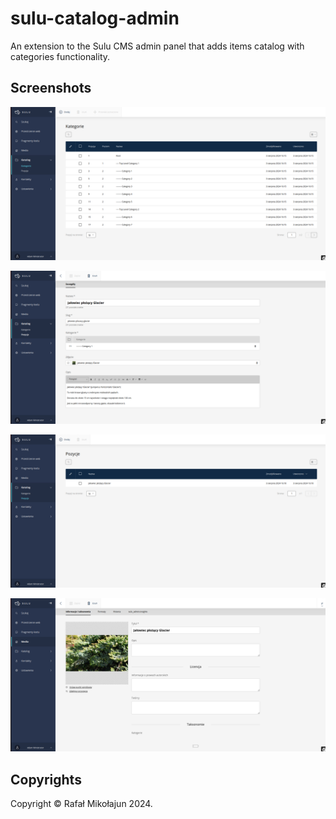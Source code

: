# sulu-catalog-admin

An extension to the Sulu CMS admin panel that adds items catalog with categories functionality.

## Screenshots

![Categories](./screenshots/categories.png)

![Item](./screenshots/item.png)

![Item](./screenshots/items.png)

![Item](./screenshots/image_edit.png)

## Copyrights

Copyright © Rafał Mikołajun 2024.
